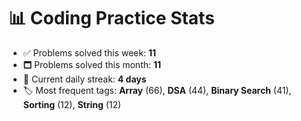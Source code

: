 # 📊 Coding Practice Stats

- ✅ Problems solved this week: **11**
- 🗖️ Problems solved this month: **11**
- 📌 Current daily streak: **4 days**
- 🏷️ Most frequent tags: **Array** (66), **DSA** (44), **Binary Search** (41), **Sorting** (12), **String** (12)
